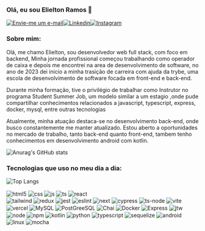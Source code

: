 ### Olá, eu sou Elielton Ramos 👋

[![Envie-me um e-mail](https://img.shields.io/badge/Gmail-D14836?style=for-the-badge&logo=gmail&logoColor=white)](mailto:elieltonramos14@gmail.com)[![Linkedin](https://img.shields.io/badge/LinkedIn-0077B5?style=for-the-badge&logo=linkedin&logoColor=white)](https://www.linkedin.com/in/elielton-ramos/)[![Instagram](https://img.shields.io/badge/Instagram-E4405F?style=for-the-badge&logo=instagram&logoColor=white)](https://www.instagram.com/elieltonramos08/)

### Sobre mim:
Olá, me chamo Elielton, sou desenvolvedor web full stack, com foco em backend, Minha jornada profissional começou trabalhando como operador de caixa e depois me encontrei na area de desenvolvimento de software, no ano de 2023 dei inicio a minha trasição de carreira com ajuda da trybe, uma escola de desenvolvimento de software focada em front-end e back-end.

Durante minha formação, tive o privilégio de trabalhar como Instrutor no programa Student Summer Job, um modelo similar a um estagio ,onde pude compartilhar conhecimentos relacionados a javascript, typescript, express, docker, mysql, entre outras tecnologias

Atualmente, minha atuação destaca-se no desenvolvimento back-end, onde busco constantemente me manter atualizado. Estou aberto a oportunidades no mercado de trabalho, tanto back-end quanto front-end, tambem tenho conhecimentos em desenvolvimento android com kotlin.

![Anurag's GitHub stats](https://github-readme-stats.vercel.app/api?username=ElieltonRamos&show_icons=true&theme=tokyonight)

### Tecnologias que uso no meu dia a dia:
![Top Langs](https://github-readme-stats.vercel.app/api/top-langs/?username=ElieltonRamos&hide_progress=false)

<div style="display: inline_block">
  <img align="center" alt="html5" src="https://img.shields.io/badge/HTML5-E34F26?style=for-the-badge&logo=html5&logoColor=white" />
  <img align="center" alt="css" src=https://img.shields.io/badge/CSS-239120?&style=for-the-badge&logo=css3&logoColor=white />
  <img align="center" alt="js" src="https://img.shields.io/badge/JavaScript-F7DF1E?style=for-the-badge&logo=javascript&logoColor=black" />
  <img align="center" alt="ts" src="https://img.shields.io/badge/TypeScript-007ACC?style=for-the-badge&logo=typescript&logoColor=white" />
  <img align="center" alt="react" src="https://img.shields.io/badge/React-20232A?style=for-the-badge&logo=react&logoColor=61DAFB" /><br>
  <img align="center" alt="tailwind" src="https://img.shields.io/badge/Tailwind_CSS-38B2AC?style=for-the-badge&logo=tailwind-css&logoColor=white" />
  <img align="center" alt="redux" src="https://img.shields.io/badge/Redux-593D88?style=for-the-badge&logo=redux&logoColor=white">
  <img align="center" alt="jest" src="https://img.shields.io/badge/Jest-323330?style=for-the-badge&logo=Jest&logoColor=white">
  <img align="center" alt="eslint" src="https://img.shields.io/badge/eslint-3A33D1?style=for-the-badge&logo=eslint&logoColor=white"/>
  <img align="center" alt="next" src="https://img.shields.io/badge/next%20js-000000?style=for-the-badge&logo=nextdotjs&logoColor=white"/>
  <img align="center" alt="cypress" src="https://img.shields.io/badge/Cypress-17202C?style=for-the-badge&logo=cypress&logoColor=white"/>
  <img align="center" alt="ts-node" src="https://img.shields.io/badge/ts--node-3178C6?style=for-the-badge&logo=ts-node&logoColor=white"/>
  <img align="center" alt="vite" src="https://img.shields.io/badge/Vite-B73BFE?style=for-the-badge&logo=vite&logoColor=FFD62E"/>
  <img align="center" alt="" src=""/>
  
  <img align="center" alt="vercel" src="https://img.shields.io/badge/Vercel-000000?style=for-the-badge&logo=vercel&logoColor=white"/>
  <img align="center" alt="MySQL" src="https://img.shields.io/badge/MySQL-005C84?style=for-the-badge&logo=mysql&logoColor=white"/>
  <img align="center" alt="PostGreeSQL" src="https://img.shields.io/badge/PostgreSQL-316192?style=for-the-badge&logo=postgresql&logoColor=white"/>
  <img align="center" alt="Chai" src="https://img.shields.io/badge/chai-A30701?style=for-the-badge&logo=chai&logoColor=white"/>
  <img align="center" alt="Docker" src="https://img.shields.io/badge/Docker-2CA5E0?style=for-the-badge&logo=docker&logoColor=white"/>
  <img align="center" alt="Express" src="https://img.shields.io/badge/Express%20js-000000?style=for-the-badge&logo=express&logoColor=white"/>
  <img align="center" alt="jtw" src="https://img.shields.io/badge/JWT-000000?style=for-the-badge&logo=JSON%20web%20tokens&logoColor=white"/>
  <img align="center" alt="node" src="https://img.shields.io/badge/Node%20js-339933?style=for-the-badge&logo=nodedotjs&logoColor=white"/>
  <img align="center" alt="npm" src="https://img.shields.io/badge/npm-CB3837?style=for-the-badge&logo=npm&logoColor=white"/>
  <img align="center" alt="kotlin" src="https://img.shields.io/badge/Kotlin-B125EA?style=for-the-badge&logo=kotlin&logoColor=white"/>
  <img align="center" alt="python" src="https://img.shields.io/badge/Python-FFD43B?style=for-the-badge&logo=python&logoColor=blue"/>
  <img align="center" alt="typescript" src="https://img.shields.io/badge/TypeScript-007ACC?style=for-the-badge&logo=typescript&logoColor=white"/>
  <img align="center" alt="sequelize" src="https://img.shields.io/badge/Sequelize-52B0E7?style=for-the-badge&logo=Sequelize&logoColor=white"/>
  <img align="center" alt="android" src="https://img.shields.io/badge/Android-3DDC84?style=for-the-badge&logo=android&logoColor=white"/>
  <img align="center" alt="linux" src="https://img.shields.io/badge/Linux-FCC624?style=for-the-badge&logo=linux&logoColor=black"/>
  <img align="center" alt="mocha" src="https://img.shields.io/badge/Mocha-8D6748?style=for-the-badge&logo=Mocha&logoColor=white"/>
  <img align="center" alt="" src=""/>
  
  
</div><br/>
